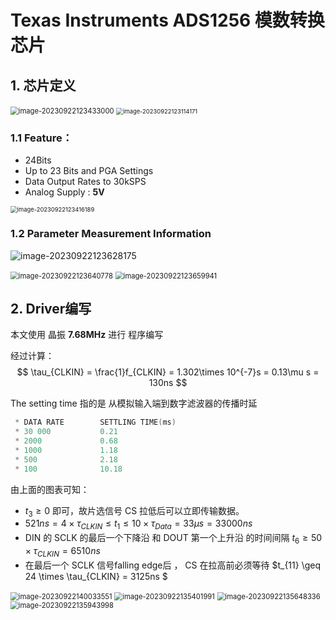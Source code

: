 

# Texas  Instruments  ADS1256 模数转换芯片

## 1. 芯片定义

<img src="ADS1256.assets/image-20230922123433000.png" alt="image-20230922123433000" style="zoom: 80%;" />

<img src="ADS1256.assets/image-20230922123114171.png" alt="image-20230922123114171" style="zoom:67%;" />

### 1.1     Feature：

* 24Bits
* Up to 23 Bits and PGA  Settings
* Data Output Rates to 30kSPS
* Analog Supply : **5V**

<img src="ADS1256.assets/image-20230922123416189.png" alt="image-20230922123416189" style="zoom:67%;" />





### 1.2 Parameter  Measurement  Information

![image-20230922123628175](ADS1256.assets/image-20230922123628175.png)

<img src="ADS1256.assets/image-20230922123640778.png" alt="image-20230922123640778" style="zoom:80%;" />

<img src="ADS1256.assets/image-20230922123659941.png" alt="image-20230922123659941" style="zoom:80%;" />

## 2.    Driver编写

本文使用 晶振 **7.68MHz** 进行 程序编写

经过计算：
$$
\tau_{CLKIN} = \frac{1}f_{CLKIN} = 1.302\times 10^{-7}s = 0.13\mu s = 130ns
$$

The setting time 指的是 从模拟输入端到数字滤波器的传播时延

```c
 * DATA RATE		SETTLING TIME(ms)        
 * 30 000			0.21                     
 * 2000				0.68
 * 1000				1.18
 * 500				2.18
 * 100				10.18
```

由上面的图表可知：

* $t_3 \geq 0$ 即可，故片选信号 CS 拉低后可以立即传输数据。
* $521ns = 4\times \tau_{CLKIN}\leq t_1 \leq 10\times \tau_{Data} = 33\mu s = 33000ns$
* DIN 的 SCLK 的最后一个下降沿 和 DOUT 第一个上升沿 的时间间隔    $t_6 \geq 50\times \tau_{CLKIN} = 6510ns$
* 在最后一个 SCLK 信号falling edge后 ， CS 在拉高前必须等待 $t_{11} \geq 24 \times \tau_{CLKIN} = 3125ns $

<img src="ADS1256.assets/image-20230922140033551.png" alt="image-20230922140033551" style="zoom:80%;" />

<img src="ADS1256.assets/image-20230922135401991.png" alt="image-20230922135401991" style="zoom:80%;" />

<img src="ADS1256.assets/image-20230922135648336.png" alt="image-20230922135648336" style="zoom:80%;" />

<img src="ADS1256.assets/image-20230922135943998.png" alt="image-20230922135943998" style="zoom:80%;" />